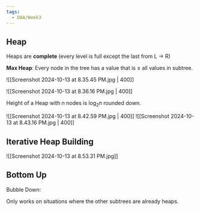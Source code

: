 ```yaml
---
tags:
  - DAA/Week3
---
```

## Heap
Heaps are **complete** (every level is full except the last from L -> R)

**Max Heap**: Every node in the tree has a value that is $\geq$ all values in subtree.

![[Screenshot 2024-10-13 at 8.35.45 PM.jpg | 400]]

![[Screenshot 2024-10-13 at 8.36.16 PM.jpg | 400]]

Height of a Heap with n nodes is $\log_{2}n$ rounded down.

![[Screenshot 2024-10-13 at 8.42.59 PM.jpg | 400]]
![[Screenshot 2024-10-13 at 8.43.16 PM.jpg | 400]]

## Iterative Heap Building

![[Screenshot 2024-10-13 at 8.53.31 PM.jpg]]

## Bottom Up

Bubble Down:

Only works on situations where the other subtrees are already heaps.

